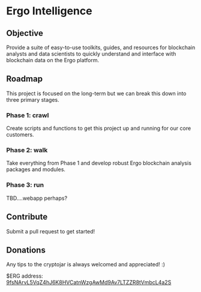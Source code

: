# Ergo Intelligence

## Objective

Provide a suite of easy-to-use toolkits, guides, and resources for blockchain analysts and data scientists to quickly understand and interface with blockchain data on the Ergo platform.


## Roadmap

This project is focused on the long-term but we can break this down into three primary stages.

### Phase 1: crawl

Create scripts and functions to get this project up and running for our core customers.

### Phase 2: walk

Take everything from Phase 1 and develop robust Ergo blockchain analysis packages and modules.

### Phase 3: run

TBD....webapp perhaps?

## Contribute

Submit a pull request to get started!



## Donations

Any tips to the cryptojar is always welcomed and appreciated! :)

$ERG address: [9fsNArvL5VqZ4hJ6K8HVCatnWzgAwMd9Av7LTZZR8tVmbcL4a2S](https://explorer.ergoplatform.com/en/addresses/9fsNArvL5VqZ4hJ6K8HVCatnWzgAwMd9Av7LTZZR8tVmbcL4a2S)
